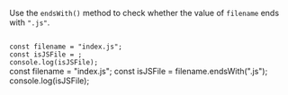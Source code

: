 Use the `endsWith()` method to check
whether the value of `filename`
ends with `".js"`.

<codeblock type="exercise" language="javascript" testMode="fixedInput">
<code>
const filename = "index.js";
const isJSFile = ;
console.log(isJSFile);
</code>

<solution>
const filename = "index.js";
const isJSFile = filename.endsWith(".js");
console.log(isJSFile);
</solution>
</codeblock>